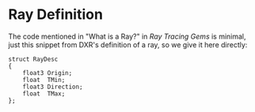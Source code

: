 # Ray Definition

The code mentioned in "What is a Ray?" in _Ray Tracing Gems_ is minimal, just this snippet from DXR's definition of a ray, so we give it here directly:

	struct RayDesc
	{
		float3 Origin;
		float  TMin;
		float3 Direction;
		float  TMax;
	};
